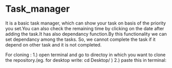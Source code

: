 # Task_manager
It is a basic task manager, which can show your task on basis of the priority you set.You can also check the remaining time by clicking on the date after adding the task.It has also dependancy function.By this functionality we can set dependancy among the tasks. So, we cannot complete the task if it depend on other task and it is not completed.


For cloning :
1.) open terminal and go to directoy in which you want to clone the repository.(eg. for desktop write: cd Desktop/ )
2.) paste this in terminal: 
